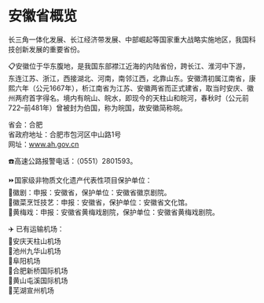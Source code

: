 # 安徽省概览  
长三角一体化发展、长江经济带发展、中部崛起等国家重大战略实施地区，我国科技创新发展的重要省份。  

📋安徽位于华东腹地，是我国东部襟江近海的内陆省份，跨长江、淮河中下游，东连江苏、浙江，西接湖北、河南，南邻江西，北靠山东。安徽清初属江南省，康熙六年（公元1667年），析江南省为江苏、安徽两省而正式建省，取当时安庆、徽州两府首字得名。境内有皖山、皖水，即现今的天柱山和皖河，春秋时（公元前722–前481年）曾被封为伯国，称为皖国，故安徽简称皖。  

省会：合肥  
省政府地址：合肥市包河区中山路1号  
网址：<a href="http://www.ah.gov.cn" target="_blank">www.ah.gov.cn</a>  

☎️高速公路报警电话：（0551）2801593。  

⏩国家级非物质文化遗产代表性项目保护单位：  
🔸徽剧：申报：安徽省，保护单位：安徽省徽京剧院。  
🔸徽菜烹饪技艺：申报：安徽省，保护单位：安徽省文化馆。  
🔸黄梅戏：申报：安徽省黄梅戏剧院，保护单位：安徽省黄梅戏剧院。  

✈️ 已有运输机场：  
🔸安庆天柱山机场  
🔸池州九华山机场  
🔸阜阳机场  
🔸合肥新桥国际机场  
🔸黄山屯溪国际机场  
🔸芜湖宣州机场  
